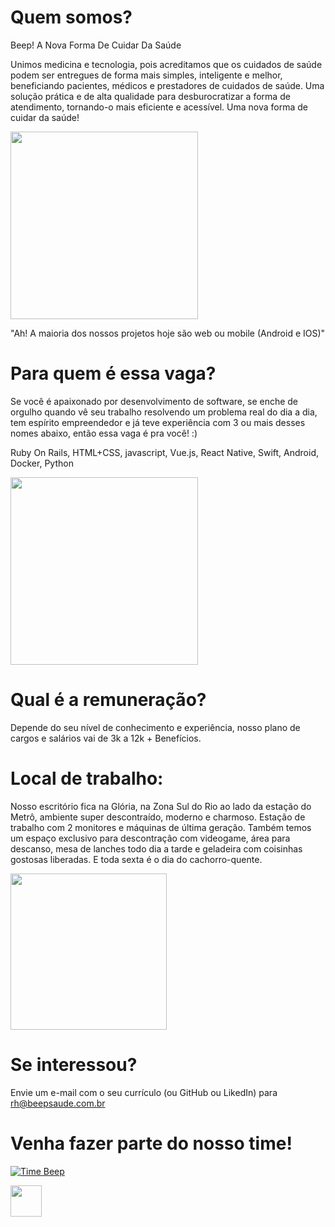 # Quem somos?

Beep! A Nova Forma De Cuidar Da Saúde

Unimos medicina e tecnologia, pois acreditamos que os cuidados de saúde podem ser entregues de forma mais simples, inteligente e melhor, beneficiando pacientes, médicos e prestadores de cuidados de saúde. Uma solução prática e de alta qualidade para desburocratizar a forma de atendimento, tornando-o mais eficiente e acessível. Uma nova forma de cuidar da saúde!

<img height="300" src="https://s3.amazonaws.com/beep-assets/office1.jpg" >

"Ah! A maioria dos nossos projetos hoje são web ou mobile (Android e IOS)"



# Para quem é essa vaga?

Se você é apaixonado por desenvolvimento de software, se enche de orgulho quando vê seu trabalho resolvendo um problema real do dia a dia, tem espírito empreendedor e já teve experiência com 3 ou mais desses nomes abaixo, então essa vaga é pra você! :)

Ruby On Rails, HTML+CSS, javascript, Vue.js, React Native, Swift, Android, Docker, Python

<img height="300" src="https://s3.amazonaws.com/beep-assets/office0.jpg" >

# Qual é a remuneração?

Depende do seu nível de conhecimento e experiência, nosso plano de cargos e salários vai de 3k a 12k  + Benefícios.

# Local de trabalho:
Nosso escritório fica na Glória, na Zona Sul do Rio ao lado da estação do Metrô, ambiente super descontraído, moderno e charmoso. Estação de trabalho com 2 monitores e máquinas de última geração. Também temos um espaço exclusivo para descontração com videogame, área para descanso, mesa de lanches todo dia a tarde e geladeira com coisinhas gostosas liberadas. E toda sexta é o dia do cachorro-quente. 

<img height="250" src="https://s3.amazonaws.com/beep-assets/comfort_zone.jpg" >

# Se interessou?

Envie um e-mail com o seu currículo (ou GitHub ou LikedIn) para <rh@beepsaude.com.br>

# Venha fazer parte do nosso time! 

[![Time Beep](https://www.beepsaude.com.br/images/midia/capa-video-institucional.png)](https://youtu.be/hInbCYuGruU)


<a href="http://beepsaude.com.br" target="_blank"> <img height="50" src="https://s3-sa-east-1.amazonaws.com/site-elo/files/beep.png" ></a>  


